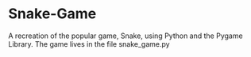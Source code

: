 # Snake-Game
A recreation of the popular game, Snake, using Python and the Pygame Library. The game lives in the file snake_game.py

